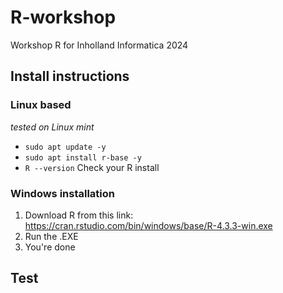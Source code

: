 # R-workshop
Workshop R for Inholland Informatica 2024

## Install instructions

### Linux based
*tested on Linux mint*
* `sudo apt update -y`
* `sudo apt install r-base -y`
* `R --version` Check your R install

### Windows installation
1. Download R from this link: https://cran.rstudio.com/bin/windows/base/R-4.3.3-win.exe
2. Run the .EXE
3. You're done

## Test
